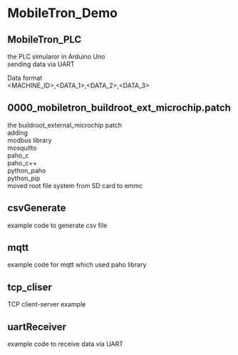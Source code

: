 # MobileTron_Demo
## MobileTron_PLC
the PLC simularor in Arduino Uno<br>
sending data via UART<br>

Data format<br>
<MACHINE_ID><DATETIME>,<DATA_1>,<DATA_2>,<DATA_3>

## 0000_mobiletron_buildroot_ext_microchip.patch
the buildroot_external_microchip patch<br>
adding<br>
modbus library<br>
mosquitto<br>
paho_c<br>
paho_c++<br>
python_paho<br>
python_pip<br>
moved root file system from SD card to emmc<br>

## csvGenerate
example code to generate csv file

## mqtt
example code for mqtt which used paho library

## tcp_cliser
TCP client-server example

## uartReceiver
example code to receive data via UART
